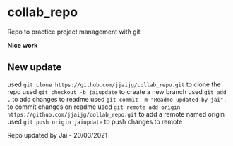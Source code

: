 # collab_repo

Repo to practice project management with git

**Nice work**

## New update

used `git clone https://github.com/jjaijg/collab_repo.git` to clone the repo
used `git checkout -b jaiupdate` to create a new branch
used `git add .` to add changes to readme
used `git commit -m "Readme updated by jai".` to commit changes on readme
used `git remote add origin https://github.com/jjaijg/collab_repo.git` to add a remote named origin
used `git push origin jaiupdate` to push changes to remote

Repo updated by Jai - 20/03/2021
